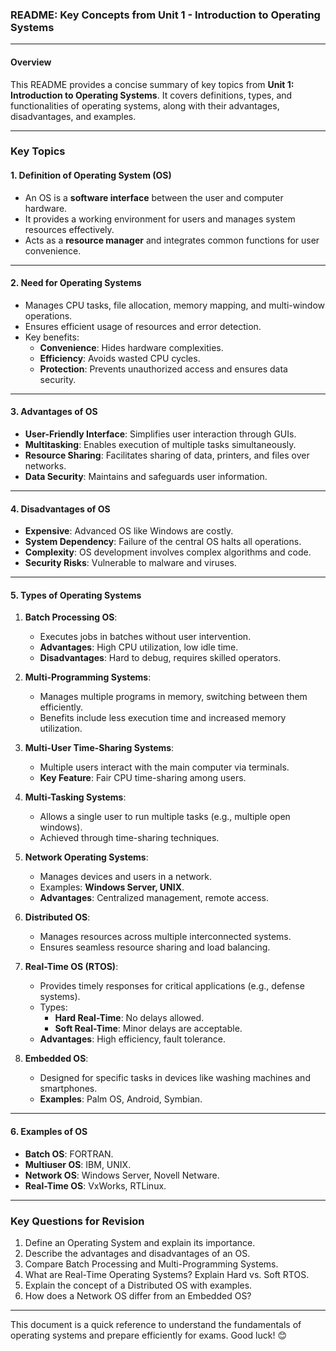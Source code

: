 ### README: Key Concepts from Unit 1 - Introduction to Operating Systems

---

#### **Overview**

This README provides a concise summary of key topics from **Unit 1: Introduction to Operating Systems**. It covers definitions, types, and functionalities of operating systems, along with their advantages, disadvantages, and examples.

---

### **Key Topics**

#### **1. Definition of Operating System (OS)**

- An OS is a **software interface** between the user and computer hardware.
- It provides a working environment for users and manages system resources effectively.
- Acts as a **resource manager** and integrates common functions for user convenience.

---

#### **2. Need for Operating Systems**

- Manages CPU tasks, file allocation, memory mapping, and multi-window operations.
- Ensures efficient usage of resources and error detection.
- Key benefits:
  - **Convenience**: Hides hardware complexities.
  - **Efficiency**: Avoids wasted CPU cycles.
  - **Protection**: Prevents unauthorized access and ensures data security.

---

#### **3. Advantages of OS**

- **User-Friendly Interface**: Simplifies user interaction through GUIs.
- **Multitasking**: Enables execution of multiple tasks simultaneously.
- **Resource Sharing**: Facilitates sharing of data, printers, and files over networks.
- **Data Security**: Maintains and safeguards user information.

---

#### **4. Disadvantages of OS**

- **Expensive**: Advanced OS like Windows are costly.
- **System Dependency**: Failure of the central OS halts all operations.
- **Complexity**: OS development involves complex algorithms and code.
- **Security Risks**: Vulnerable to malware and viruses.

---

#### **5. Types of Operating Systems**

1. **Batch Processing OS**:

   - Executes jobs in batches without user intervention.
   - **Advantages**: High CPU utilization, low idle time.
   - **Disadvantages**: Hard to debug, requires skilled operators.

2. **Multi-Programming Systems**:

   - Manages multiple programs in memory, switching between them efficiently.
   - Benefits include less execution time and increased memory utilization.

3. **Multi-User Time-Sharing Systems**:

   - Multiple users interact with the main computer via terminals.
   - **Key Feature**: Fair CPU time-sharing among users.

4. **Multi-Tasking Systems**:

   - Allows a single user to run multiple tasks (e.g., multiple open windows).
   - Achieved through time-sharing techniques.

5. **Network Operating Systems**:

   - Manages devices and users in a network.
   - Examples: **Windows Server, UNIX**.
   - **Advantages**: Centralized management, remote access.

6. **Distributed OS**:

   - Manages resources across multiple interconnected systems.
   - Ensures seamless resource sharing and load balancing.

7. **Real-Time OS (RTOS)**:

   - Provides timely responses for critical applications (e.g., defense systems).
   - Types:
     - **Hard Real-Time**: No delays allowed.
     - **Soft Real-Time**: Minor delays are acceptable.
   - **Advantages**: High efficiency, fault tolerance.

8. **Embedded OS**:
   - Designed for specific tasks in devices like washing machines and smartphones.
   - **Examples**: Palm OS, Android, Symbian.

---

#### **6. Examples of OS**

- **Batch OS**: FORTRAN.
- **Multiuser OS**: IBM, UNIX.
- **Network OS**: Windows Server, Novell Netware.
- **Real-Time OS**: VxWorks, RTLinux.

---

### **Key Questions for Revision**

1. Define an Operating System and explain its importance.
2. Describe the advantages and disadvantages of an OS.
3. Compare Batch Processing and Multi-Programming Systems.
4. What are Real-Time Operating Systems? Explain Hard vs. Soft RTOS.
5. Explain the concept of a Distributed OS with examples.
6. How does a Network OS differ from an Embedded OS?

---

This document is a quick reference to understand the fundamentals of operating systems and prepare efficiently for exams. Good luck! 😊
